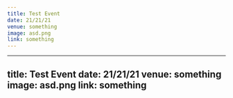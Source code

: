 ```yaml
---
title: Test Event
date: 21/21/21
venue: something
image: asd.png
link: something
---
```

---
title: Test Event
date: 21/21/21
venue: something
image: asd.png
link: something
---
